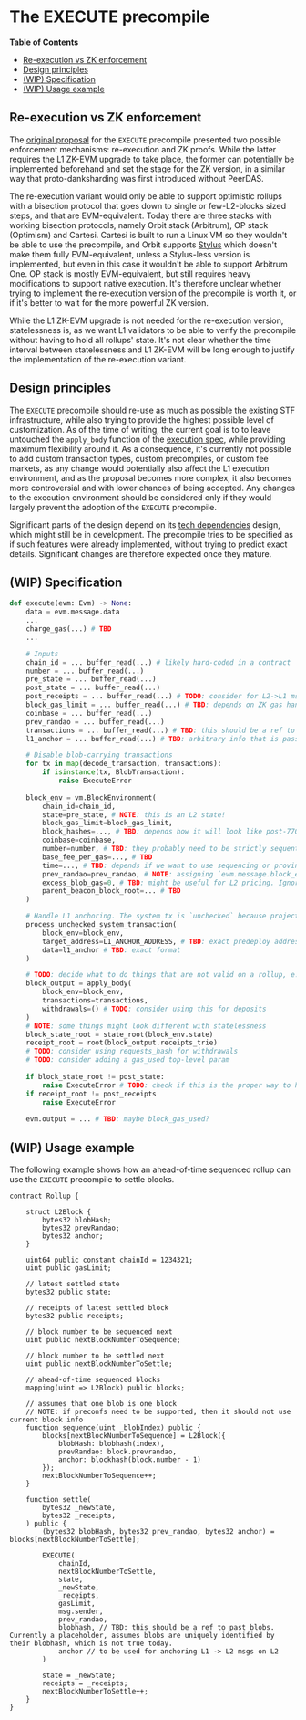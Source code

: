 # The EXECUTE precompile

<!-- START doctoc generated TOC please keep comment here to allow auto update -->
<!-- DON'T EDIT THIS SECTION, INSTEAD RE-RUN doctoc TO UPDATE -->
**Table of Contents**

- [Re-execution vs ZK enforcement](#re-execution-vs-zk-enforcement)
- [Design principles](#design-principles)
- [(WIP) Specification](#wip-specification)
- [(WIP) Usage example](#wip-usage-example)

<!-- END doctoc generated TOC please keep comment here to allow auto update -->
## Re-execution vs ZK enforcement

The [original proposal](https://ethresear.ch/t/native-rollups-superpowers-from-l1-execution/21517) for the `EXECUTE` precompile presented two possible enforcement mechanisms: re-execution and ZK proofs. While the latter requires the L1 ZK-EVM upgrade to take place, the former can potentially be implemented beforehand and set the stage for the ZK version, in a similar way that proto-danksharding was first introduced without PeerDAS.

The re-execution variant would only be able to support optimistic rollups with a bisection protocol that goes down to single or few-L2-blocks sized steps, and that are EVM-equivalent. Today there are three stacks with working bisection protocols, namely Orbit stack (Arbitrum), OP stack (Optimism) and Cartesi. Cartesi is built to run a Linux VM so they wouldn't be able to use the precompile, and Orbit supports [Stylus](https://arbitrum.io/stylus) which doesn't make them fully EVM-equivalent, unless a Stylus-less version is implemented, but even in this case it wouldn't be able to support Arbitrum One. OP stack is mostly EVM-equivalent, but still requires heavy modifications to support native execution. It's therefore unclear whether trying to implement the re-execution version of the precompile is worth it, or if it's better to wait for the more powerful ZK version.

While the L1 ZK-EVM upgrade is not needed for the re-execution version, statelessness is, as we want L1 validators to be able to verify the precompile without having to hold all rollups' state. It's not clear whether the time interval between statelessness and L1 ZK-EVM will be long enough to justify the implementation of the re-execution variant.

## Design principles

The `EXECUTE` precompile should re-use as much as possible the existing STF infrastructure, while also trying to provide the highest possible level of customization. As of the time of writing, the current goal is to to leave untouched the `apply_body` function of the [execution spec](https://ethereum.github.io/execution-specs/src/ethereum/osaka/fork.py.html#ethereum.osaka.fork.apply_body:0), while providing maximum flexibility around it. As a consequence, it's currently not possible to add custom transaction types, custom precompiles, or custom fee markets, as any change would potentially also affect the L1 execution environment, and as the proposal becomes more complex, it also becomes more controversial and with lower chances of being accepted. Any changes to the execution environment should be considered only if they would largely prevent the adoption of the `EXECUTE` precompile.

Significant parts of the design depend on its [tech dependencies](tech_dependencies.md) design, which might still be in development. The precompile tries to be specified as if such features were already implemented, without trying to predict exact details. Significant changes are therefore expected once they mature.

## (WIP) Specification

```python
def execute(evm: Evm) -> None:
	data = evm.message.data
	...
	charge_gas(...) # TBD
	...

    # Inputs
	chain_id = ... buffer_read(...) # likely hard-coded in a contract
	number = ... buffer_read(...)
	pre_state = ... buffer_read(...)
	post_state = ... buffer_read(...)
	post_receipts = ... buffer_read(...) # TODO: consider for L2->L1 msgs
	block_gas_limit = ... buffer_read(...) # TBD: depends on ZK gas handling
	coinbase = ... buffer_read(...)
    prev_randao = ... buffer_read(...)
	transactions = ... buffer_read(...) # TBD: this should be a ref to blobs. TODO: think whether it should also support storage and memory
    l1_anchor = ... buffer_read(...) # TBD: arbitrary info that is passed from L1 to L2 storage

    # Disable blob-carrying transactions
    for tx in map(decode_transaction, transactions):
        if isinstance(tx, BlobTransaction):
            raise ExecuteError
	
	block_env = vm.BlockEnvironment(
		chain_id=chain_id,
		state=pre_state, # NOTE: this is an L2 state!
		block_gas_limit=block_gas_limit,
		block_hashes=..., # TBD: depends how it will look like post-7709
		coinbase=coinbase,
		number=number, # TBD: they probably need to be strictly sequential
		base_fee_per_gas=..., # TBD
		time=..., # TBD: depends if we want to use sequencing or proving time 
		prev_randao=prev_randao, # NOTE: assigning `evm.message.block_env.prev_randao` prevents ahead-of-time sequencing
		excess_blob_gas=0, # TBD: might be useful for L2 pricing. Ignored for now
		parent_beacon_block_root=... # TBD
    )

    # Handle L1 anchoring. The system tx is `unchecked` because projects might decide to not use it at all
    process_unchecked_system_transaction(
        block_env=block_env,
        target_address=L1_ANCHOR_ADDRESS, # TBD: exact predeploy address + implementation. Also: does it even need to be a fixed address?
        data=l1_anchor # TBD: exact format
    )

	# TODO: decide what to do things that are not valid on a rollup, e.g. blobs
	block_output = apply_body(
		block_env=block_env,
		transactions=transactions,
		withdrawals=() # TODO: consider using this for deposits
	)
	# NOTE: some things might look different with statelessness
	block_state_root = state_root(block_env.state)
	receipt_root = root(block_output.receipts_trie)
	# TODO: consider using requests_hash for withdrawals
	# TODO: consider adding a gas_used top-level param
	
	if block_state_root != post_state:
		raise ExecuteError # TODO: check if this is the proper way to handle errs
	if receipt_root != post_receipts
		raise ExecuteError
	
	evm.output = ... # TBD: maybe block_gas_used?

```

## (WIP) Usage example

The following example shows how an ahead-of-time sequenced rollup can use the `EXECUTE` precompile to settle blocks.

```solidity
contract Rollup {

    struct L2Block {
        bytes32 blobHash;
        bytes32 prevRandao;
        bytes32 anchor;
    }

	uint64 public constant chainId = 1234321;
	uint public gasLimit;
	
	// latest settled state
	bytes32 public state;
	
	// receipts of latest settled block
	bytes32 public receipts;
	
	// block number to be sequenced next
	uint public nextBlockNumberToSequence;

    // block number to be settled next
    uint public nextBlockNumberToSettle;
	
	// ahead-of-time sequenced blocks
	mapping(uint => L2Block) public blocks;
	
    // assumes that one blob is one block
    // NOTE: if preconfs need to be supported, then it should not use current block info
	function sequence(uint _blobIndex) public {
		blocks[nextBlockNumberToSequence] = L2Block({
            blobHash: blobhash(index),
            prevRandao: block.prevrandao,
            anchor: blockhash(block.number - 1)
        });
        nextBlockNumberToSequence++;
	}
	
	function settle(
		bytes32 _newState,
		bytes32 _receipts,
	) public {
        (bytes32 blobHash, bytes32 prev_randao, bytes32 anchor) = blocks[nextBlockNumberToSettle];

		EXECUTE(
			chainId,
			nextBlockNumberToSettle,
			state,
			_newState,
			_receipts,
			gasLimit,
			msg.sender,
            prev_randao, 
			blobhash, // TBD: this should be a ref to past blobs. Currently a placeholder, assumes blobs are uniquely identified by their blobhash, which is not true today.
            anchor // to be used for anchoring L1 -> L2 msgs on L2
		)

		state = _newState;
		receipts = _receipts;
        nextBlockNumberToSettle++;
	}
}

```
